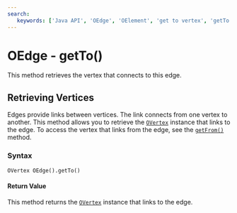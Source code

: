 ```yaml
---
search:
   keywords: ['Java API', 'OEdge', 'OElement', 'get to vertex', 'getTo']
---
```


# OEdge - getTo()

This method retrieves the vertex that connects to this edge.

## Retrieving Vertices

Edges provide links between vertices.  The link connects from one vertex to another.  This method allows you to retrieve the [`OVertex`](Java-Ref-OVertex.md) instance that links to the edge.  To access the vertex that links from the edge, see the [`getFrom()`](Java-Ref-OEdge-getFrom.md) method.

### Syntax

```
OVertex OEdge().getTo()
```

#### Return Value

This method returns the [`OVertex`](Java-Ref-OVertex.md) instance that links to the edge.

